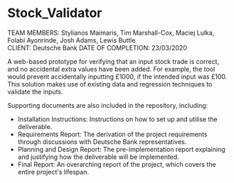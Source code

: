 # Stock_Validator
TEAM MEMBERS: Stylianos Maimaris, Tim Marshall-Cox, Maciej Lulka, Folabi Ayonrinde, Josh Adams, Lewis Buttle  
CLIENT: Deutsche Bank 
DATE OF COMPLETION: 23/03/2020

A web-based prototype for verifying that an input stock trade is correct, and no accidental extra values have been added. For example, the tool would prevent accidentally inputting £1000, if the intended input was £100.
This solution makes use of existing data and regression techniques to validate the inputs.  

Supporting documents are also included in the repository, including: 
- Installation Instructions: Instructions on how to set up and utilise the deliverable.
- Requirements Report: The derivation of the project requirements through discussions with Deutsche Bank representatives.
- Planning and Design Report: The pre-implementation report explaining and justifying how the deliverable will be implemented.
- Final Report: An overarching report of the project, which covers the entire project's lifespan.
